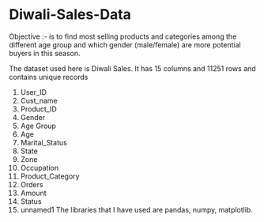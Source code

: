# Diwali-Sales-Data

Objective :- is to find most selling products and categories among the different age group and which gender (male/female) are more potential buyers in this season.

The dataset used here is Diwali Sales. It has 15 columns and 11251 rows and contains unique records
1. User_ID
2. Cust_name
3. Product_ID
4. Gender
5. Age Group
6. Age
7. Marital_Status
8. State
9. Zone
10. Occupation
11. Product_Category
12. Orders
13. Amount
14. Status
15. unnamed1
The libraries that I have used are pandas, numpy, matplotlib. 
